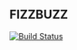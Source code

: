 ## FIZZBUZZ

[![Build Status](https://travis-ci.org/vadtolkachev/fizzbuzz.svg?branch=master)](https://travis-ci.org/vadtolkachev/fizzbuzz)
